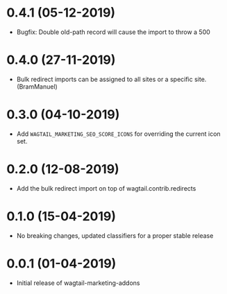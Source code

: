 # 0.4.1 (05-12-2019)

- Bugfix: Double old-path record will cause the import to throw a 500

# 0.4.0 (27-11-2019)

- Bulk redirect imports can be assigned to all sites or a specific site. (BramManuel)

# 0.3.0 (04-10-2019)

- Add `WAGTAIL_MARKETING_SEO_SCORE_ICONS` for overriding the current icon set.

# 0.2.0 (12-08-2019)

- Add the bulk redirect import on top of wagtail.contrib.redirects

# 0.1.0 (15-04-2019)

- No breaking changes, updated classifiers for a proper stable release


# 0.0.1 (01-04-2019)

- Initial release of wagtail-marketing-addons
